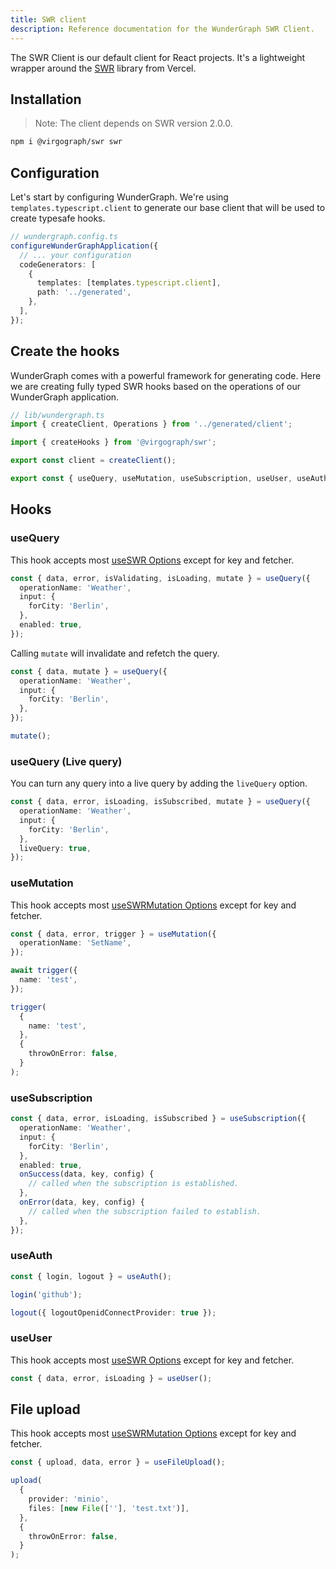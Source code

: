 ```yaml
---
title: SWR client
description: Reference documentation for the WunderGraph SWR Client.
---
```


The SWR Client is our default client for React projects. It's a lightweight wrapper around the [SWR](https://swr.vercel.app/) library from Vercel.

## Installation

> Note: The client depends on SWR version 2.0.0.

```bash
npm i @virgograph/swr swr
```

## Configuration

Let's start by configuring WunderGraph. We're using `templates.typescript.client` to generate our base client that will be used to create typesafe hooks.

```typescript
// wundergraph.config.ts
configureWunderGraphApplication({
  // ... your configuration
  codeGenerators: [
    {
      templates: [templates.typescript.client],
      path: '../generated',
    },
  ],
});
```

## Create the hooks

WunderGraph comes with a powerful framework for generating code.
Here we are creating fully typed SWR hooks based on the operations of our WunderGraph application.

```ts
// lib/wundergraph.ts
import { createClient, Operations } from '../generated/client';

import { createHooks } from '@virgograph/swr';

export const client = createClient();

export const { useQuery, useMutation, useSubscription, useUser, useAuth } = createHooks<Operations>(client);
```

## Hooks

### useQuery

This hook accepts most [useSWR Options](https://swr.vercel.app/docs/options) except for key and fetcher.

```typescript
const { data, error, isValidating, isLoading, mutate } = useQuery({
  operationName: 'Weather',
  input: {
    forCity: 'Berlin',
  },
  enabled: true,
});
```

Calling `mutate` will invalidate and refetch the query.

```typescript
const { data, mutate } = useQuery({
  operationName: 'Weather',
  input: {
    forCity: 'Berlin',
  },
});

mutate();
```

### useQuery (Live query)

You can turn any query into a live query by adding the `liveQuery` option.

```typescript
const { data, error, isLoading, isSubscribed, mutate } = useQuery({
  operationName: 'Weather',
  input: {
    forCity: 'Berlin',
  },
  liveQuery: true,
});
```

### useMutation

This hook accepts most [useSWRMutation Options](https://swr.vercel.app/docs/options) except for key and fetcher.

```typescript
const { data, error, trigger } = useMutation({
  operationName: 'SetName',
});

await trigger({
  name: 'test',
});

trigger(
  {
    name: 'test',
  },
  {
    throwOnError: false,
  }
);
```

### useSubscription

```typescript
const { data, error, isLoading, isSubscribed } = useSubscription({
  operationName: 'Weather',
  input: {
    forCity: 'Berlin',
  },
  enabled: true,
  onSuccess(data, key, config) {
    // called when the subscription is established.
  },
  onError(data, key, config) {
    // called when the subscription failed to establish.
  },
});
```

### useAuth

```typescript
const { login, logout } = useAuth();

login('github');

logout({ logoutOpenidConnectProvider: true });
```

### useUser

This hook accepts most [useSWR Options](https://swr.vercel.app/docs/options) except for key and fetcher.

```typescript
const { data, error, isLoading } = useUser();
```

## File upload

This hook accepts most [useSWRMutation Options](https://swr.vercel.app/docs/options) except for key and fetcher.

```typescript
const { upload, data, error } = useFileUpload();

upload(
  {
    provider: 'minio',
    files: [new File([''], 'test.txt')],
  },
  {
    throwOnError: false,
  }
);
```

